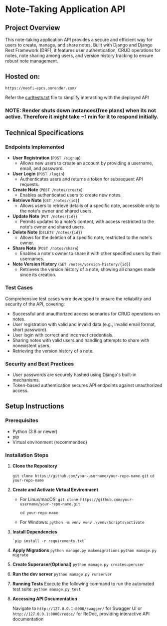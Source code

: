 
# Note-Taking Application API

## Project Overview

This note-taking application API provides a secure and efficient way for users to create, manage, and share notes. Built with Django and Django Rest Framework (DRF), it features user authentication, CRUD operations for notes, note sharing among users, and version history tracking to ensure robust note management.

## Hosted on:
    https://neofi-epcs.onrender.com/

Refer the [curltests.txt](/curltests.txt) file to simplify interacting with the deployed API
### NOTE: Render shuts down instances(free plans) when its not active. Therefore it might take ~1 min for it to respond initially. 

## Technical Specifications

### Endpoints Implemented

-   **User Registration** (`POST /signup`)
    -   Allows new users to create an account by providing a username, email, and password.
-   **User Login** (`POST /login`)
    -   Authenticates users and returns a token for subsequent API requests.
-   **Create Note** (`POST /notes/create`)
    -   Enables authenticated users to create new notes.
-   **Retrieve Note** (`GET /notes/{id}`)
    -   Allows users to retrieve details of a specific note, accessible only to the note's owner and shared users.
-   **Update Note** (`PUT /notes/{id}`)
    -   Permits updates to a note's content, with access restricted to the note's owner and shared users.
-   **Delete Note** (`DELETE /notes/{id}`)
    -   Allows for the deletion of a specific note, restricted to the note's owner.
-   **Share Note** (`POST /notes/share`)
    -   Enables a note's owner to share it with other specified users by their usernames.
-   **Note Version History** (`GET /notes/version-history/{id}`)
    -   Retrieves the version history of a note, showing all changes made since its creation.

### Test Cases

Comprehensive test cases were developed to ensure the reliability and security of the API, covering:

-   Successful and unauthorized access scenarios for CRUD operations on notes.
-   User registration with valid and invalid data (e.g., invalid email format, short password).
-   User login with correct and incorrect credentials.
-   Sharing notes with valid users and handling attempts to share with nonexistent users.
-   Retrieving the version history of a note.

### Security and Best Practices

-   User passwords are securely hashed using Django's built-in mechanisms.
-   Token-based authentication secures API endpoints against unauthorized access.

## Setup Instructions

### Prerequisites

-   Python (3.8 or newer)
-   pip
-   Virtual environment (recommended)

### Installation Steps

 1. **Clone the Repository**

    `git clone https://github.com/your-username/your-repo-name.git` 
	`cd your-repo-name`

 2. **Create and Activate Virtual Environment**
 
	 - For Linux/macOS:
    		`git clone https://github.com/your-username/your-repo-name.git`
		
  		`cd your-repo-name`


	 - For Windows:
    		`python -m venv venv`
		    ``.\venv\Scripts\activate``

 3. **Install Dependencies**

		`pip install -r requirements.txt`

 4. **Apply Migrations**
		`python manage.py makemigrations`
		`python manage.py migrate`

 5. **Create Superuser(Optional)**
		 `python manage.py createsuperuser`
		 

 6. **Run the dev server**
		 `python manage.py runserver`

 7. **Running Tests**
		 Execute the following command to run the automated test suite:
		`python manage.py test`

 7. **Accessing API Documentation**

	Navigate to `http://127.0.0.1:8000/swagger/` for Swagger UI or `http://127.0.0.1:8000/redoc/` for ReDoc, providing interactive API documentation




		 
